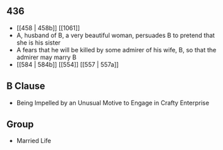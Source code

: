 ## 436
- [[458 | 458b]] [[1061]] 
- A, husband of B, a very beautiful woman, persuades B to pretend that she is his sister
- A fears that he will be killed by some admirer of his wife, B, so that the admirer may marry B
- [[584 | 584b]] [[554]] [[557 | 557a]] 

## B Clause
- Being Impelled by an Unusual Motive to Engage in Crafty Enterprise

## Group
- Married Life

